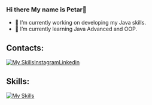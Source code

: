 ### Hi there My name is Petar👋

- 🔭 I’m currently working on developing my Java skills.
- 🌱 I’m currently learning Java Advanced and OOP.
<!--
**PetarGPetrov/PetarGPetrov** is a ✨ _special_ ✨ repository because its `README.md` (this file) appears on your GitHub profile.

Here are some ideas to get you started:

- 🔭 I’m currently working on ...
- 🌱 I’m currently learning ...
- 👯 I’m looking to collaborate on ...
- 🤔 I’m looking for help with ...
- 💬 Ask me about ...
- 📫 How to reach me: ...
- 😄 Pronouns: ...
- ⚡ Fun fact: ...
-->
## Contacts:
[![My Skills](https://skillicons.dev/icons?i=instagram,linkedin&perline=1)](https://skillicons.dev)[Instagram](https://www.instagram.com/p_petrov223/)[Linkedin](https://www.linkedin.com/in/petar-petrov-97a64923a/)




## Skills: 
[![My Skills](https://skillicons.dev/icons?i=java,vscode,idea,github)](https://skillicons.dev)
